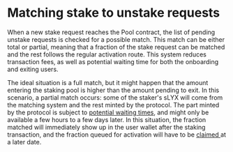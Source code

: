 # Matching stake to unstake requests

When a new stake request reaches the Pool contract, the list of pending unstake requests is checked for a possible match. This match can be either total or partial, meaning that a fraction of the stake request can be matched and the rest follows the regular activation route. This system reduces transaction fees, as well as potential waiting time for both the onboarding and exiting users.

The ideal situation is a full match, but it might happen that the amount entering the staking pool is higher than the amount pending to exit. In this scenario, a partial match occurs: some of the staker's sLYX will come from the matching system and the rest minted by the protocol. The part minted by the protocol is subject to [potential waiting times](potential-wait-times-while-staking.md), and might only be available a few hours to a few days later. In this situation, the fraction matched will immediately show up in the user wallet after the staking transaction, and the fraction queued for activation will have to be [claimed ](../claiming/claim-queued-stake.md)at a later date.
